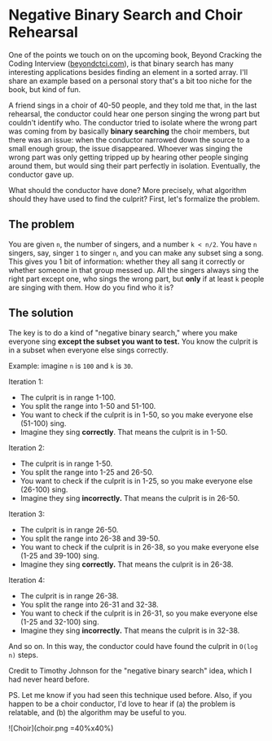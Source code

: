 # Negative Binary Search and Choir Rehearsal

One of the points we touch on on the upcoming book, Beyond Cracking the Coding Interview ([beyondctci.com](https://www.beyondctci.com/)), is that binary search has many interesting applications besides finding an element in a sorted array. I'll share an example based on a personal story that's a bit too niche for the book, but kind of fun.

A friend sings in a choir of 40-50 people, and they told me that, in the last rehearsal, the conductor could hear one person singing the wrong part but couldn't identify who. The conductor tried to isolate where the wrong part was coming from by basically **binary searching** the choir members, but there was an issue: when the conductor narrowed down the source to a small enough group, the issue disappeared. Whoever was singing the wrong part was only getting tripped up by hearing other people singing around them, but would sing their part perfectly in isolation. Eventually, the conductor gave up.

What should the conductor have done? More precisely, what algorithm should they have used to find the culprit? First, let's formalize the problem.

## The problem

You are given `n`, the number of singers, and a number `k < n/2`. You have `n` singers, say, singer `1` to singer `n`, and you can make any subset sing a song. This gives you 1 bit of information: whether they all sang it correctly or whether someone in that group messed up. All the singers always sing the right part except one, who sings the wrong part, but **only** if at least `k` people are singing with them. How do you find who it is?

## The solution

The key is to do a kind of "negative binary search," where you make everyone sing **except the subset you want to test.** You know the culprit is in a subset when everyone else sings correctly.

Example: imagine `n` is `100` and `k` is `30`.

Iteration 1:

- The culprit is in range 1-100.
- You split the range into 1-50 and 51-100.
- You want to check if the culprit is in 1-50, so you make everyone else (51-100) sing.
- Imagine they sing **correctly**. That means the culprit is in 1-50.

Iteration 2:

- The culprit is in range 1-50.
- You split the range into 1-25 and 26-50.
- You want to check if the culprit is in 1-25, so you make everyone else (26-100) sing.
- Imagine they sing **incorrectly.** That means the culprit is in 26-50.

Iteration 3:

- The culprit is in range 26-50.
- You split the range into 26-38 and 39-50.
- You want to check if the culprit is in 26-38, so you make everyone else (1-25 and 39-100) sing.
- Imagine they sing **correctly.** That means the culprit is in 26-38.

Iteration 4:

- The culprit is in range 26-38.
- You split the range into 26-31 and 32-38.
- You want to check if the culprit is in 26-31, so you make everyone else (1-25 and 32-100) sing.
- Imagine they sing **incorrectly.** That means the culprit is in 32-38.

And so on. In this way, the conductor could have found the culprit in `O(log n)` steps.

Credit to Timothy Johnson for the "negative binary search" idea, which I had never heard before.

PS. Let me know if you had seen this technique used before. Also, if you happen to be a choir conductor, I'd love to hear if (a) the problem is relatable, and (b) the algorithm may be useful to you.

![Choir](choir.png =40%x40%)
